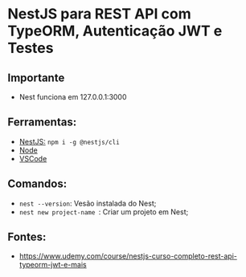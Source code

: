 # NestJS para REST API com TypeORM, Autenticação JWT e Testes

## Importante
- Nest funciona em 127.0.0.1:3000

## Ferramentas:
- [NestJS:](https://docs.nestjs.com/) ```npm i -g @nestjs/cli ```
- [Node](https://nodejs.org/pt)
- [VSCode](https://code.visualstudio.com/download)

## Comandos:
- ```nest --version```: Vesão instalada do Nest;
- ```nest new project-name ```: Criar um projeto em Nest;

## Fontes:
- https://www.udemy.com/course/nestjs-curso-completo-rest-api-typeorm-jwt-e-mais

